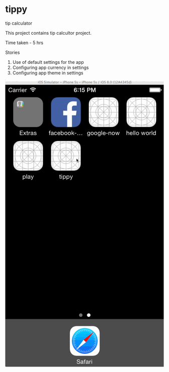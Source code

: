 tippy
=====

tip calculator

This project contains tip calcultor project.

Time taken - 5 hrs

Stories
1. Use of default settings for the app
2. Configuring app currency in settings
3. Configuring app theme in settings

<img src="https://raw.githubusercontent.com/kkunal/tippy/master/tippy-final.gif"/>

